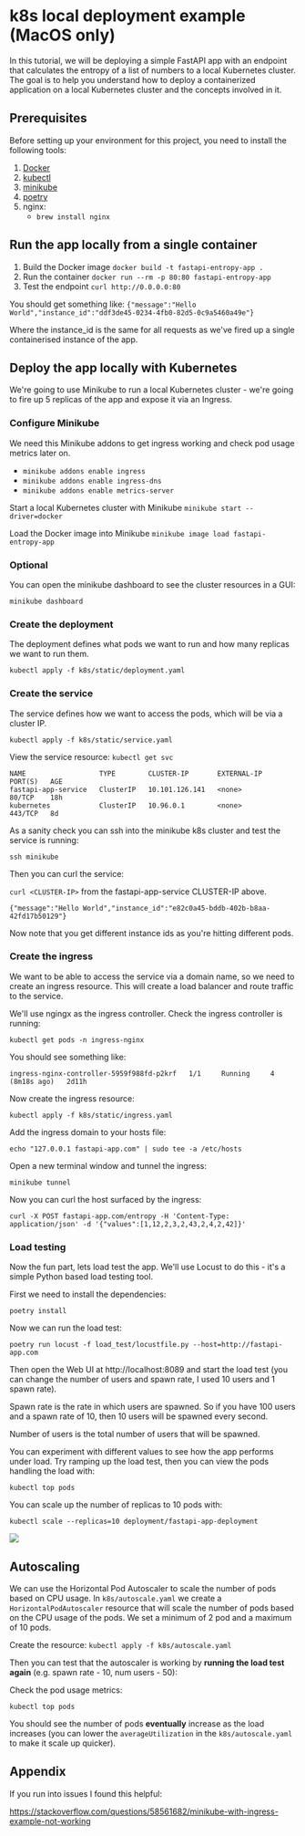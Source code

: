 # k8s local deployment example (MacOS only)

In this tutorial, we will be deploying a simple FastAPI app with an endpoint that calculates the entropy of a list of numbers to a local Kubernetes cluster. The goal is to help you understand how to deploy a containerized application on a local Kubernetes cluster and the concepts involved in it.

## Prerequisites

Before setting up your environment for this project, you need to install the following tools:

1. [Docker](https://www.docker.com/products/docker-desktop)
2. [kubectl](https://kubernetes.io/docs/tasks/tools/install-kubectl/)
3. [minikube](https://kubernetes.io/docs/tasks/tools/install-minikube/)
4. [poetry](https://python-poetry.org/docs/#installation)
5. nginx:
   - `brew install nginx`


## Run the app locally from a single container

1. Build the Docker image `docker build -t fastapi-entropy-app .`
2. Run the container `docker run --rm -p 80:80 fastapi-entropy-app`
3. Test the endpoint `curl http://0.0.0.0:80` 

You should get something like: `{"message":"Hello World","instance_id":"ddf3de45-0234-4fb0-82d5-0c9a5460a49e"}`

Where the instance_id is the same for all requests as we've fired up a single containerised instance of the app.

## Deploy the app locally with Kubernetes

We're going to use Minikube to run a local Kubernetes cluster - we're going to fire up 5 replicas of the app and expose it via an Ingress.

### Configure Minikube

We need this Minikube addons to get ingress working and check pod usage metrics later on.

- `minikube addons enable ingress`
- `minikube addons enable ingress-dns`
- `minikube addons enable metrics-server`

Start a local Kubernetes cluster with Minikube
`minikube start --driver=docker`

Load the Docker image into Minikube
`minikube image load fastapi-entropy-app`

### Optional
You can open the minikube dashboard to see the cluster resources in a GUI:

`minikube dashboard`

### Create the deployment

The deployment defines what pods we want to run and how many replicas we want to run them.

`kubectl apply -f k8s/static/deployment.yaml`

### Create the service

The service defines how we want to access the pods, which will be via a cluster IP.

`kubectl apply -f k8s/static/service.yaml`

View the service resource: `kubectl get svc`

```
NAME                  TYPE        CLUSTER-IP       EXTERNAL-IP   PORT(S)   AGE
fastapi-app-service   ClusterIP   10.101.126.141   <none>        80/TCP    18h
kubernetes            ClusterIP   10.96.0.1        <none>        443/TCP   8d
```

As a sanity check you can ssh into the minikube k8s cluster and test the service is running:

`ssh minikube`

Then you can curl the service:

`curl <CLUSTER-IP>` from the fastapi-app-service CLUSTER-IP above.

```
{"message":"Hello World","instance_id":"e82c0a45-bddb-402b-b8aa-42fd17b50129"}
```

Now note that you get different instance ids as you're hitting different pods.

### Create the ingress

We want to be able to access the service via a domain name, so we need to create an ingress resource. This will create a load balancer and route traffic to the service.

We'll use ngingx as the ingress controller. Check the ingress controller is running:

`kubectl get pods -n ingress-nginx`

You should see something like:

```
ingress-nginx-controller-5959f988fd-p2krf   1/1     Running     4 (8m18s ago)   2d11h
```

Now create the ingress resource:

`kubectl apply -f k8s/static/ingress.yaml`

Add the ingress domain to your hosts file:

`echo "127.0.0.1 fastapi-app.com" | sudo tee -a /etc/hosts`

Open a new terminal window and tunnel the ingress:

`minikube tunnel`

Now you can curl the host surfaced by the ingress:

`curl -X POST fastapi-app.com/entropy -H 'Content-Type: application/json' -d '{"values":[1,12,2,3,2,43,2,4,2,42]}'`

### Load testing

Now the fun part, lets load test the app. We'll use Locust to do this - it's a simple Python based load testing tool.

First we need to install the dependencies:

`poetry install`

Now we can run the load test:

`poetry run locust -f load_test/locustfile.py --host=http://fastapi-app.com`

Then open the Web UI at http://localhost:8089 and start the load test (you can change the number of users and spawn rate, 
I used 10 users and 1 spawn rate).

Spawn rate is the rate in which users are spawned. So if you have 100 users and a spawn rate of 10, then 10 users will be spawned every second.

Number of users is the total number of users that will be spawned.

You can experiment with different values to see how the app performs under load. Try ramping up the load test, then you can
view the pods handling the load with:

`kubectl top pods`

You can scale up the number of replicas to 10 pods with:

`kubectl scale --replicas=10 deployment/fastapi-app-deployment`

![](https://github.com/tomukmatthews/k8s-deployment-example/blob/main/gifs/locust_demo.gif)

## Autoscaling

We can use the Horizontal Pod Autoscaler to scale the number of pods based on CPU usage. In `k8s/autoscale.yaml` we create
a `HorizontalPodAutoscaler` resource that will scale the number of pods based on the CPU usage of the pods. We set a minimum of 2 pod and a maximum of 10 pods.

Create the resource:  `kubectl apply -f k8s/autoscale.yaml`

Then you can test that the autoscaler is working by **running the load test again** (e.g. spawn rate - 10, num users - 50):

Check the pod usage metrics:

`kubectl top pods`

You should see the number of pods **eventually** increase as the load increases (you can lower the `averageUtilization` in the `k8s/autoscale.yaml` to make it scale up quicker).

## Appendix

If you run into issues I found this helpful:

https://stackoverflow.com/questions/58561682/minikube-with-ingress-example-not-working